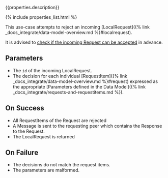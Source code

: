 {{properties.description}}

{% include properties_list.html %}

This use-case attempts to reject an incoming [LocalRequest]({% link _docs_integrate/data-model-overview.md %}#localrequest).

It is advised to [check if the incoming Request can be accepted](/use-case-consumption-check-if-incoming-request-can-be-rejected) in advance.

## Parameters

- The `id` of the incoming LocalRequest.
- The decision for each individual [RequestItem]({% link _docs_integrate/data-model-overview.md %}#request)
  expressed as the appropriate [Parameters defined in the Data Model]({% link _docs_integrate/requests-and-requestitems.md %}).

## On Success

- All RequestItems of the Request are rejected
- A Message is sent to the requesting peer which contains the Response to the Request.
- The LocalRequest is returned

## On Failure

- The decisions do not match the request items.
- The parameters are malformed.
